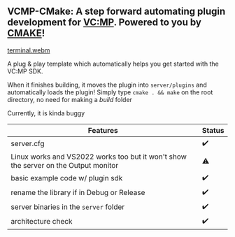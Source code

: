 ## VCMP-CMake: A step forward automating plugin development for [VC:MP](https://vc-mp.org/). Powered to you by [CMAKE](https://cmake.org/cmake/help/latest/)!

[terminal.webm](https://github.com/am-32/VCMP-CMake/assets/124207452/7836502f-768c-47f5-b262-1235e0373ec1)

A plug & play template which automatically helps you get started with the VC:MP SDK.

When it finishes building, it moves the plugin into `server/plugins` and automatically loads the plugin! Simply type `cmake . && make` on the root directory, no need for making a *build* folder

Currently, it is kinda buggy

| Features | Status |
| - | - |
| server.cfg|✔️|
| Linux works and VS2022 works too but it won't show the server on the Output monitor|⚠️|
| basic example code w/ plugin sdk|✔️|
| rename the library if in Debug or Release|✔️|
| server binaries in the `server` folder|✔️|
| architecture check |✔️|

